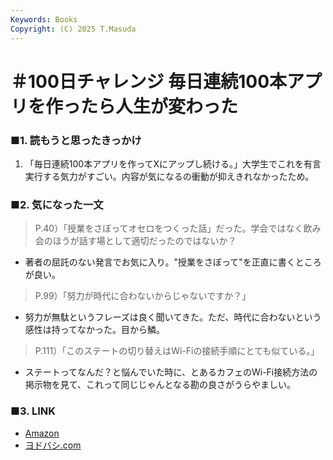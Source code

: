 ```yaml
---
Keywords: Books
Copyright: (C) 2025 T.Masuda
---
```


# ＃100日チャレンジ 毎日連続100本アプリを作ったら人生が変わった

### ■1. 読もうと思ったきっかけ

1. 「毎日連続100本アプリを作ってXにアップし続ける。」大学生でこれを有言実行する気力がすごい。内容が気になるの衝動が抑えきれなかったため。

### ■2. 気になった一文

> P.40）「授業をさぼってオセロをつくった話」だった。学会ではなく飲み会のほうが話す場として適切だったのではないか？

* 著者の屈託のない発言でお気に入り。"授業をさぼって"を正直に書くところが良い。

> P.99）「努力が時代に合わないからじゃないですか？」

* 努力が無駄というフレーズは良く聞いてきた。ただ、時代に合わないという感性は持ってなかった。目から鱗。

> P.111）「このステートの切り替えはWi-Fiの接続手順にとても似ている。」

* ステートってなんだ？と悩んでいた時に、とあるカフェのWi-Fi接続方法の掲示物を見て、これって同じじゃんとなる勘の良さがうらやましい。


### ■3. LINK
* [Amazon](https://www.amazon.co.jp/%EF%BC%83100%E6%97%A5%E3%83%81%E3%83%A3%E3%83%AC%E3%83%B3%E3%82%B8-%E6%AF%8E%E6%97%A5%E9%80%A3%E7%B6%9A100%E6%9C%AC%E3%82%A2%E3%83%97%E3%83%AA%E3%82%92%E4%BD%9C%E3%81%A3%E3%81%9F%E3%82%89%E4%BA%BA%E7%94%9F%E3%81%8C%E5%A4%89%E3%82%8F%E3%81%A3%E3%81%9F-%E5%A4%A7%E5%A1%9A%E3%81%82%E3%81%BF-ebook/dp/B0DQ81M5TF/ref=sr_1_1?crid=M97REJO9PKVT&dib=eyJ2IjoiMSJ9.Gbk993ciPJNEQseLdVwNy0sFtqQKAaSXBq_y15H-Zv7cZkRtyRtWh2KzrWWxce4-QCOJFqUyYSMghPlmBmT9EE_t0l27QffpbCs_iHdqpYsjV0epydj17_ftzCYiY1nFFCtBjCdeY3dB6EHSFUeQRpYdqSL_fPQddxKAt8HBtoD5OFyrIZrpIPQJvgh3nH2gJqhz6yNqoKR4s33HrskVe33rPwdd1kA0IUFvlF_GiMJ7QpcRmru8Lmq2wMzb5CWVRo3XJdJpw5TmniPc2UaHa9BGp7TZkaY2xf_EqvoBQijIb3prlwAucWAHx4vuoahIQ4v7KZAAEya4WPT27uopYkI7UQoNl7BwhUfDs6k0OIJ3G0yUgn-njsrL0N_OdwHfz-yDnzuaZJtrPDUl8HI6ZCZkz1s5bn28uaxxjMZWblEioDnbsqTk0A7p-7GeXZ-O.7AC7KbpbAk_u7s8xoYK-8CEjnz_8JL9PZNdD5IlbDyo&dib_tag=se&keywords=100%E6%97%A5%E3%83%81%E3%83%A3%E3%83%AC%E3%83%B3%E3%82%B8&qid=1739886552&sprefix=100%E6%97%A5%2Caps%2C174&sr=8-1)
* [ヨドバシ.com](https://www.yodobashi.com/product/100000009004014882/)

